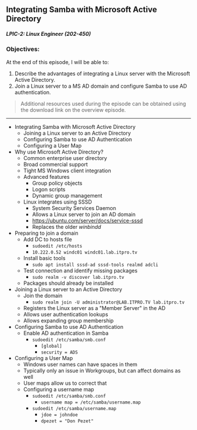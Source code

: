 ## Integrating Samba with Microsoft Active Directory  
##### LPIC-2: Linux Engineer (202-450)  

### Objectives:  

At the end of this episode, I will be able to:  

1. Describe the advantages of integrating a Linux server with the Microsoft Active Directory.
2. Join a Linux server to a MS AD domain and configure Samba to use AD authentication. 

>Additional resources used during the episode can be obtained using the download link on the overview episode.  

-----------------------------------------------------------

* Integrating Samba with Microsoft Active Directory
	+ Joining a Linux server to an Active Directory
	+ Configuring Samba to use AD Authentication
	+ Configuring a User Map
* Why use Microsoft Active Directory?
	+ Common enterprise user directory
	+ Broad commercial support
	+ Tight MS Windows client integration
	+ Advanced features
		- Group policy objects
		- Logon scripts
		- Dynamic group management
	+ Linux integrates using SSSD
		- System Security Services Daemon
		- Allows a Linux server to join an AD domain
		- https://ubuntu.com/server/docs/service-sssd
		- Replaces the older *winbindd*
* Preparing to join a domain
	+ Add DC to hosts file
		- `sudoedit /etc/hosts`
		- `10.222.0.52 windc01 windc01.lab.itpro.tv`
	+ Install basic tools
		- `sudo apt install sssd-ad sssd-tools realmd adcli`
	+ Test connection and identify missing packages
		- `sudo realm -v discover lab.itpro.tv`
	+ Packages should already be installed
* Joining a Linux server to an Active Directory
	+ Join the domain
		- `sudo realm join -U administrator@LAB.ITPRO.TV lab.itpro.tv`
	+ Registers the Linux server as a "Member Server" in the AD
	+ Allows user authentication lookups
	+ Allows expanding group membership
* Configuring Samba to use AD Authentication
	+ Enable AD authentication in Samba
		- `sudoedit /etc/samba/smb.conf`
			+ `[global]`
			+ `security = ADS`
* Configuring a User Map
	+ Windows user names can have spaces in them
	+ Typically only an issue in Workgroups, but can affect domains as well
	+ User maps allow us to correct that
	+ Configuring a username map
		- `sudoedit /etc/samba/smb.conf`
			+ `username map = /etc/samba/username.map`
		- `sudoedit /etc/samba/username.map`
			+ `jdoe = johndoe`
			+ `dpezet = "Don Pezet"`

